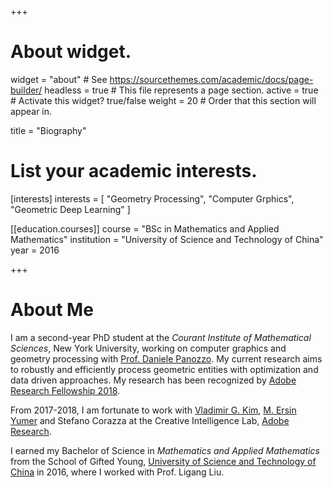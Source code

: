 +++
# About widget.
widget = "about"  # See https://sourcethemes.com/academic/docs/page-builder/
headless = true  # This file represents a page section.
active = true  # Activate this widget? true/false
weight = 20  # Order that this section will appear in.

title = "Biography"

# List your academic interests.
[interests]
  interests = [
    "Geometry Processing",
    "Computer Grphics",
    "Geometric Deep Learning"
  ]

[[education.courses]]
  course = "BSc in Mathematics and Applied Mathematics"
  institution = "University of Science and Technology of China"
  year = 2016
 
+++

# About Me

I am a second-year PhD student at the _Courant Institute of Mathematical Sciences_, New York University, working on computer graphics and geometry processing with [Prof. Daniele Panozzo](http://cs.nyu.edu/~panozzo). My current research aims to robustly and efficiently process geometric entities with optimization and data driven approaches. My research has been recognized by [Adobe Research Fellowship 2018](https://research.adobe.com/fellowship/previous-fellowship-award-winners/).

From 2017-2018, I am fortunate to work with [Vladimir G. Kim](http://vovakim.com), [M. Ersin Yumer](//meyumer.com) and Stefano Corazza at the Creative Intelligence Lab, [Adobe Research](//research.adobe.com).

I earned my Bachelor of Science in _Mathematics and Applied Mathematics_ from the School of Gifted Young, [University of Science and Technology of China](//www.ustc.edu.cn) in 2016, where I worked with Prof. Ligang Liu.
